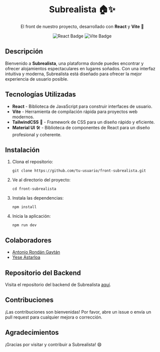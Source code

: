 <html lang="en">
<head>
  <meta charset="UTF-8">
  <meta name="viewport" content="width=device-width, initial-scale=1.0">
</head>
<body>

<h1 align="center">Subrealista 🏠✨</h1>
<p align="center">El front de nuestro proyecto, desarrollado con <strong>React</strong> y <strong>Vite</strong> 🚀</p>

<p align="center">
  <img src="https://img.shields.io/badge/React-v17.0.2-blue" alt="React Badge">
  <img src="https://img.shields.io/badge/Vite-v2.9.9-yellow" alt="Vite Badge">
</p>

<h2>Descripción</h2>
<p>Bienvenido a <strong>Subrealista</strong>, una plataforma donde puedes encontrar y ofrecer alojamientos espectaculares en lugares soñados. Con una interfaz intuitiva y moderna, Subrealista está diseñado para ofrecer la mejor experiencia de usuario posible.</p>

<h2>Tecnologías Utilizadas</h2>
<ul>
  <li><strong>React</strong> - Biblioteca de JavaScript para construir interfaces de usuario.</li>
  <li><strong>Vite</strong> - Herramienta de compilación rápida para proyectos web modernos.</li>
  <li><strong>TailwindCSS</strong> 🌈 - Framework de CSS para un diseño rápido y eficiente.</li>
  <li><strong>Material UI</strong> 🛠️ - Biblioteca de componentes de React para un diseño profesional y coherente.</li>
</ul>

<h2>Instalación</h2>
<ol>
  <li>Clona el repositorio:
    <pre><code>git clone https://github.com/tu-usuario/front-subrealista.git</code></pre>
  </li>
  <li>Ve al directorio del proyecto:
    <pre><code>cd front-subrealista</code></pre>
  </li>
  <li>Instala las dependencias:
    <pre><code>npm install</code></pre>
  </li>
  <li>Inicia la aplicación:
    <pre><code>npm run dev</code></pre>
  </li>
</ol>

<h2>Colaboradores</h2>
<ul>
  <li><a href="https://www.linkedin.com/in/antoniorg-dev/" target="_blank">Antonio Rondán Gaytán</a></li>
  <li><a href="https://www.linkedin.com/in/yese-astarloa/" target="_blank">Yese Astarloa</a></li>
</ul>

<h2>Repositorio del Backend</h2>
<p>Visita el repositorio del backend de Subrealista <a href="https://github.com/Manuel080696/back-subrealista" target="_blank">aquí</a>.</p>

<h2>Contribuciones</h2>
<p>¡Las contribuciones son bienvenidas! Por favor, abre un issue o envía un pull request para cualquier mejora o corrección.</p>

<h2>Agradecimientos</h2>
<p>¡Gracias por visitar y contribuir a Subrealista! 😄</p>

</body>
</html>
